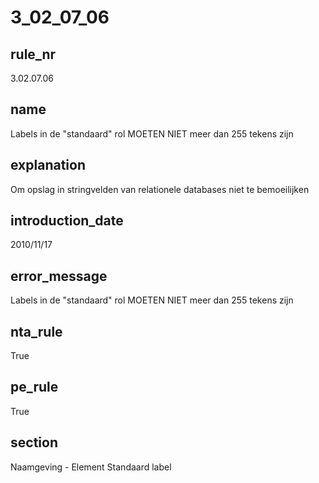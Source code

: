 # 3_02_07_06

## rule_nr
3.02.07.06

## name
Labels in de "standaard" rol MOETEN NIET meer dan 255 tekens zijn

## explanation
Om opslag in stringvelden van relationele databases niet te bemoeilijken

## introduction_date
2010/11/17

## error_message
Labels in de &quot;standaard&quot; rol MOETEN NIET meer dan 255 tekens zijn

## nta_rule
True

## pe_rule
True

## section
Naamgeving - Element Standaard label

